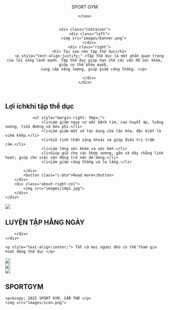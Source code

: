 <!DOCTYPE html>
<html>
<head>
	<title>Webite Fitness & Gym</title>
	<link rel="stylesheet" type="text/css" href="style.css">
	<link rel="stylesheet" type="text/css" href="https://stackpath.bootstrapcdn.com/font-awesome/4.7.0/css/font-awesome.min.css">
</head>
<body>
<header>
	<nav>
		<div class="logo">
			<span id="blue">SPORT </span>GYM
		</div>
		
	</nav>


	<div class="container">
		<div class="left">
			<img src="images/banner.png">
		</div>
		<div class="right">
		<h1> Tại sao nên tập thể dục</h1>
		<p style="text-align:justify;" >Tập thể dục là một phần quan trọng của lối sống lành mạnh. Tập thể dục giúp hạn chế các vấn đề sức khỏe, giúp cơ thể khỏe mạnh, 
			cung cấp năng lượng, giúp giảm căng thẳng. </p>
		
		</div>
	</div>
</header>
<section id="about">
	<div class="about-row">
		<div class="about-left-col">
			<h1>Lợi ích<span id="blue"></span>khi tập thể dục</h1>
			<div class="trai"> 
				
				<ul style="margin-right: 50px;">
					<li>Làm giảm nguy cơ mắc bệnh tim, cao huyết áp, loãng xương, tiểu đường và béo phì.</li>
					<li>Làm giảm một số tác dụng của lão hóa, đặc biệt là viêm khớp.</li>
					<li>Giữ tinh thần sảng khoái và giúp điều trị trầm cảm.</li>
					<li>Làm tăng sức khỏe và sức bền.</li>
					<li>Giúp giữ cho các khớp xương, gân và dây chằng linh hoạt; giúp cho việc vận động trở nên dễ dàng.</li>
					<li>Làm giảm căng thẳng và lo lắng.</li>
					
			</div>
			<button class="c-btn">Read more</button>
		</div>
		<div class="about-right-col">
			<img src="images/img1.jpg">
		</div>
	</div>
</section>
<section id="signup">
	<div class="signup-row">
		<div class="signup-left-col">
			<img src="images/ex7.jpg">
		</div>
		<div class="signup-right-col">
				<h1> LUYỆN TẬP <span id="blue">HẰNG NGÀY</span></h1>

		</div>
	</div>
</section>

</section>

<section id="work">
		<div class="services-info">
			
	<p style="text-align:center;"> Tất cả mọi người đều có thể tham gia hoạt động thể dục </p>
</div>
<div class="services-row">
	<div class="work-box">
		<img src="images/ex1.jpg">
	</div>
	<div class="work-box">
		<img src="images/ex2.jpg">
	</div>
	<div class="work-box">
		<img src="images/ex3.jpg">
	</div>
	
</div>
</section>

<section id="footer">
	<h1>SPORT<span id="blue">GYM</span></h1>
	
	<p>&copy; 2022 SPORT GYM, CẦN THƠ </p>
	<img src="images/icon.png">

</section>

</body>
</html>